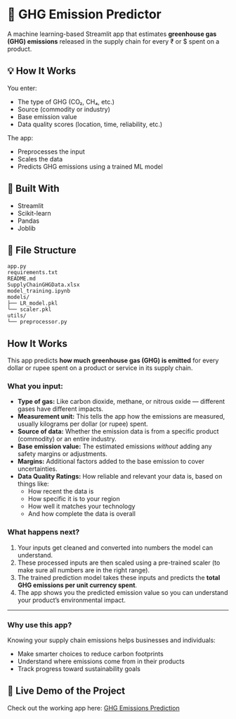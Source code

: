 # 🌱 GHG Emission Predictor

A machine learning-based Streamlit app that estimates **greenhouse gas (GHG) emissions** released in the supply chain for every ₹ or $ spent on a product.

## 💡 How It Works

You enter:
- The type of GHG (CO₂, CH₄, etc.)
- Source (commodity or industry)
- Base emission value
- Data quality scores (location, time, reliability, etc.)

The app:
- Preprocesses the input
- Scales the data
- Predicts GHG emissions using a trained ML model

## 🔧 Built With
- Streamlit
- Scikit-learn
- Pandas
- Joblib

## 📁 File Structure

    app.py
    requirements.txt
    README.md
    SupplyChainGHGData.xlsx
    model_training.ipynb
    models/
    ├── LR_model.pkl
    └── scaler.pkl
    utils/
    └── preprocessor.py

## How It Works

This app predicts **how much greenhouse gas (GHG) is emitted** for every dollar or rupee spent on a product or service in its supply chain.

### What you input:

- **Type of gas:** Like carbon dioxide, methane, or nitrous oxide — different gases have different impacts.
- **Measurement unit:** This tells the app how the emissions are measured, usually kilograms per dollar (or rupee) spent.
- **Source of data:** Whether the emission data is from a specific product (commodity) or an entire industry.
- **Base emission value:** The estimated emissions *without* adding any safety margins or adjustments.
- **Margins:** Additional factors added to the base emission to cover uncertainties.
- **Data Quality Ratings:** How reliable and relevant your data is, based on things like:
  - How recent the data is
  - How specific it is to your region
  - How well it matches your technology
  - And how complete the data is overall

### What happens next?

1. Your inputs get cleaned and converted into numbers the model can understand.
2. These processed inputs are then scaled using a pre-trained scaler (to make sure all numbers are in the right range).
3. The trained prediction model takes these inputs and predicts the **total GHG emissions per unit currency spent**.
4. The app shows you the predicted emission value so you can understand your product’s environmental impact.

---

### Why use this app?

Knowing your supply chain emissions helps businesses and individuals:

- Make smarter choices to reduce carbon footprints
- Understand where emissions come from in their products
- Track progress toward sustainability goals


## 🚀 Live Demo of the Project

Check out the working app here: [GHG Emissions Prediction](https://huggingface.co/spaces/AjinkyaLadkat/GHG_Emissions_Prediction)

